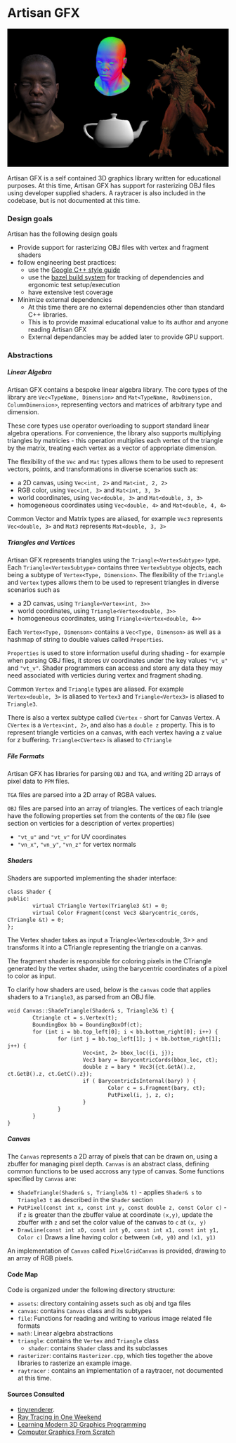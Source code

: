 # Artisan GFX

![some images generated by artisan gfx](https://github.com/graphomancer/artisan-gfx/blob/main/artisan/imagesamples/collage.png?raw=true)

Artisan GFX is a self contained 3D graphics library written for educational purposes. At this time, Artisan GFX has support for rasterizing OBJ files using developer supplied shaders. A raytracer is also included in the codebase, but is not documented at this time.

### Design goals

Artisan has the following design goals

- Provide support for rasterizing OBJ files with vertex and fragment shaders
- follow engineering best practices:
	- use the [Google C++ style guide](https://google.github.io/styleguide/cppguide.html)
	- use the [bazel build system](https://bazel.build/) for  tracking of dependencies and ergonomic test setup/execution
	- have extensive test coverage
- Minimize external dependencies
	- At this time there are no external dependencies other than standard C++ libraries.
	- This is to provide maximal educational value to its author and anyone reading Artisan GFX
	- External dependancies may be added later to provide GPU support.

### Abstractions

##### Linear Algebra

Artisan GFX contains a bespoke linear algebra library. The core types of the library are `Vec<TypeName, Dimension>` and `Mat<TypeName, RowDimension, ColumnDimension>`, representing vectors and matrices of arbitrary type and dimension. 

These core types use operator overloading to support standard linear algebra operations. For convenience, the library also supports multiplying triangles by matricies - this operation multiplies each vertex of the triangle by the matrix, treating each vertex as a vector of appropriate dimension. 

The flexibility of the `Vec` and `Mat` types allows them to be used to represent vectors, points, and transformations in diverse scenarios such as: 

- a 2D canvas, using `Vec<int, 2>` and `Mat<int, 2, 2>` 
- RGB color, using `Vec<int, 3>` and `Mat<int, 3, 3>`
- world coordinates, using `Vec<double, 3>` and `Mat<double, 3, 3>`
- homogeneous coordinates using `Vec<double, 4>` and `Mat<double, 4, 4>`

Common Vector and Matrix types are aliased, for example `Vec3` represents `Vec<double, 3>` and `Mat3` represents `Mat<double, 3, 3>`

##### Triangles and Vertices

Artisan GFX represents triangles using the `Triangle<VertexSubtype>` type. Each `Triangle<VertexSubtype>` contains three `VertexSubtype` objects, each being a subtype of  `Vertex<Type, Dimension>`. The flexibility of the `Triangle` and `Vertex` types allows them to be used to represent triangles in diverse scenarios such as

- a 2D canvas, using `Triangle<Vertex<int, 3>>`
- world coordinates, using `Triangle<Vertex<double, 3>>`
- homogeneous coordinates, using `Triangle<Vertex<double, 4>>`

Each `Vertex<Type, Dimenson>` contains a `Vec<Type, Dimenson>` as well as a hashmap of string to double values called `Properties`. 

`Properties` is used to store information useful during shading - for example when parsing OBJ files, it stores `UV` coordinates under the key values `"vt_u"` and `"vt_v"`. Shader programmers can access and store any data they may need associated with verticies during vertex and fragment shading.

Common `Vertex` and `Triangle` types are aliased. For example `Vertex<double, 3>` is aliased to `Vertex3` and `Triangle<Vertex3>` is aliased to `Triangle3`.

There is also a vertex subtype called `CVertex` - short for Canvas Vertex. A `CVertex` is a `Vertex<int, 2>`, and also has a `double z` property. This is to represent triangle verticies on a canvas, with each vertex having a z value for z buffering. `Triangle<CVertex>` is aliased to `CTriangle`

##### File Formats

Artisan GFX has libraries for parsing `OBJ` and `TGA`, and writing 2D arrays of pixel data to `PPM` files. 

`TGA` files are parsed into a 2D array of RGBA values. 

`OBJ` files are parsed into an array of triangles. The vertices of each triangle have the following properties set from the contents of the `OBJ` file (see section on verticies for a description of vertex properties)

- `"vt_u"` and `"vt_v"` for UV coordinates
- `"vn_x"`, `"vn_y"`, `"vn_z"` for vertex normals
##### Shaders
Shaders are supported implementing the shader interface:

```
class Shader {
public:
        virtual CTriangle Vertex(Triangle3 &t) = 0;
        virtual Color Fragment(const Vec3 &barycentric_cords, CTriangle &t) = 0;
};
```

The Vertex shader takes as input a Triangle<Vertex<double, 3>> and transforms it into a CTriangle representing the triangle on a canvas. 

The fragment shader is responsible for coloring pixels in the CTriangle generated by the vertex shader, using the  barycentric coordinates of a pixel to color as input.

To clarify how shaders are used, below is the `canvas` code that applies shaders to a `Triangle3`, as parsed from an OBJ file.
```
void Canvas::ShadeTriangle(Shader& s, Triangle3& t) {
        Ctriangle ct = s.Vertex(t);
        BoundingBox bb = BoundingBoxOf(ct);
        for (int i = bb.top_left[0]; i < bb.bottom_right[0]; i++) {
                for (int j = bb.top_left[1]; j < bb.bottom_right[1]; j++) {
                        Vec<int, 2> bbox_loc({i, j});
                        Vec3 bary = BarycentricCords(bbox_loc, ct);
                        double z = bary * Vec3({ct.GetA().z, ct.GetB().z, ct.GetC().z});
                        if ( BarycentricIsInternal(bary) ) {
                                Color c = s.Fragment(bary, ct);
                                PutPixel(i, j, z, c);
                        }
                }
        }
}
```

##### Canvas

The `Canvas` represents a 2D array of pixels that can be drawn on, using a zbuffer for managing pixel depth. `Canvas` is an abstract class, defining common functions to be used accross any type of canvas. Some functions specified by `Canvas` are:

- `ShadeTriangle(Shader& s, Triangle3& t)` - applies `Shader& s` to `Triangle3 t` as described in the `Shader` section
- `PutPixel(const int x, const int y, const double z, const Color c)` - if `z` is greater than the zbuffer value at coordinate `(x,y)`, update the zbuffer with `z` and set the color value of the canvas to `c` at `(x, y)`
- `DrawLine(const int x0, const int y0, const int x1, const int y1, Color c)` Draws a line having color `c` between `(x0, y0)` and `(x1, y1)`

An implementation of `Canvas` called `PixelGridCanvas` is provided, drawing to an array of RGB pixels.


#### Code Map
Code is organized under the following directory structure:

- `assets`: directory containing assets such as obj and tga files
- `canvas`: contains `Canvas` class and its subtypes
- `file`: Functions for reading and writing to various image related file formats
- `math`: Linear algebra abstractions
- `triangle`: contains the `Vertex` and `Triangle` class
    - `shader`: contains `Shader` class and its subclasses
- `rasterizer`: contains `Rasterizer.cpp`, which ties together the above libraries to rasterize an example image.
- `raytracer` : contains an implementation of a raytracer, not documented at this time.


#### Sources Consulted
- [tinyrenderer](https://github.com/ssloy/tinyrenderer).
- [Ray Tracing in One Weekend](https://raytracing.github.io/books/RayTracingInOneWeekend.html)
- [Learning Modern 3D Graphics Programming](https://paroj.github.io/gltut/)
- [Computer Graphics From Scratch](https://gabrielgambetta.com/computer-graphics-from-scratch/)
